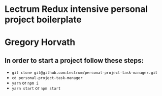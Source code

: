 # Lectrum Redux intensive personal project boilerplate
# Gregory Horvath

## In order to start a project follow these steps:

+ `git clone git@github.com:Lectrum/personal-project-task-manager.git`
+ `cd personal-project-task-manager`
+ `yarn` or `npm i`
+ `yarn start` or `npm start`
